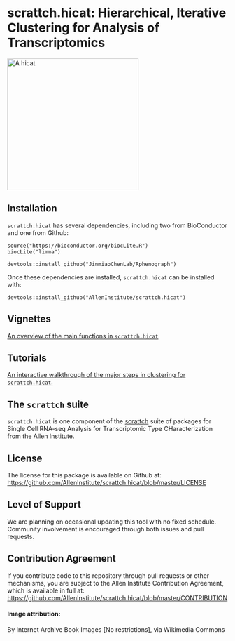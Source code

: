 # scrattch.hicat: Hierarchical, Iterative Clustering for Analysis of Transcriptomics 

<img src="https://upload.wikimedia.org/wikipedia/commons/thumb/c/cb/The_cat_-_an_introduction_to_the_study_of_backboned_animals%2C_especially_mammals_%281881%29_%2820577850762%29.jpg/640px-The_cat_-_an_introduction_to_the_study_of_backboned_animals%2C_especially_mammals_%281881%29_%2820577850762%29.jpg" alt="A hicat" width="300px"/>

## Installation

`scrattch.hicat` has several dependencies, including two from BioConductor and one from Github:
```
source("https://bioconductor.org/biocLite.R")
biocLite("limma")

devtools::install_github("JinmiaoChenLab/Rphenograph")
```

Once these dependencies are installed, `scrattch.hicat` can be installed with:
```
devtools::install_github("AllenInstitute/scrattch.hicat")
```

## Vignettes

[An overview of the main functions in `scrattch.hicat`](http://htmlpreview.github.io/?https://github.com/AllenInstitute/scrattch.hicat/blob/master/vignettes/scrattch.hicat.html)  

## Tutorials

[An interactive walkthrough of the major steps in clustering for `scrattch.hicat`.](https://taxonomy.shinyapps.io/scrattch_tutorial/)  

## The `scrattch` suite

`scrattch.hicat` is one component of the [scrattch](https://github.com/AllenInstitute/scrattch/) suite of packages for Single Cell RNA-seq Analysis for Transcriptomic Type CHaracterization from the Allen Institute.

## License

The license for this package is available on Github at: https://github.com/AllenInstitute/scrattch.hicat/blob/master/LICENSE

## Level of Support

We are planning on occasional updating this tool with no fixed schedule. Community involvement is encouraged through both issues and pull requests.

## Contribution Agreement

If you contribute code to this repository through pull requests or other mechanisms, you are subject to the Allen Institute Contribution Agreement, which is available in full at: https://github.com/AllenInstitute/scrattch.hicat/blob/master/CONTRIBUTION

#### Image attribution:
By Internet Archive Book Images [No restrictions], via Wikimedia Commons
